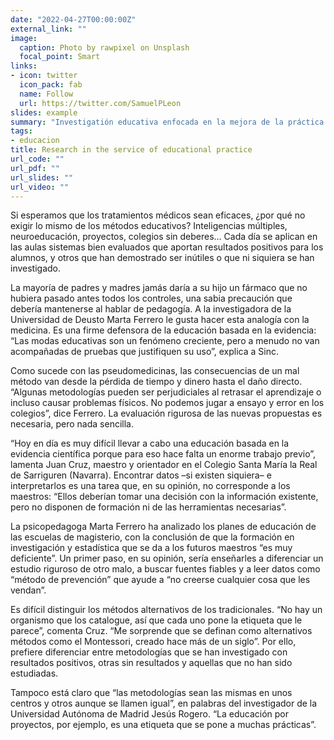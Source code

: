 ```yaml
---
date: "2022-04-27T00:00:00Z"
external_link: ""
image:
  caption: Photo by rawpixel on Unsplash
  focal_point: Smart
links:
- icon: twitter
  icon_pack: fab
  name: Follow
  url: https://twitter.com/SamuelPLeon
slides: example
summary: "Investigatión educativa enfocada en la mejora de la práctica docente".
tags:
- educacion
title: Research in the service of educational practice
url_code: ""
url_pdf: ""
url_slides: ""
url_video: ""
---
```


Si esperamos que los tratamientos médicos sean eficaces, ¿por qué no exigir lo mismo de los métodos educativos? Inteligencias múltiples, neuroeducación, proyectos, colegios sin deberes… Cada día se aplican en las aulas sistemas bien evaluados que aportan resultados positivos para los alumnos, y otros que han demostrado ser inútiles o que ni siquiera se han investigado.

La mayoría de padres y madres jamás daría a su hijo un fármaco que no hubiera pasado antes todos los controles, una sabia precaución que debería mantenerse al hablar de pedagogía. A la investigadora de la Universidad de Deusto Marta Ferrero le gusta hacer esta analogía con la medicina. Es una firme defensora de la educación basada en la evidencia: “Las modas educativas son un fenómeno creciente, pero a menudo no van acompañadas de pruebas que justifiquen su uso”, explica a Sinc.

Como sucede con las pseudomedicinas, las consecuencias de un mal método van desde la pérdida de tiempo y dinero hasta el daño directo. “Algunas metodologías pueden ser perjudiciales al retrasar el aprendizaje o incluso causar problemas físicos. No podemos jugar a ensayo y error en los colegios”, dice Ferrero. La evaluación rigurosa de las nuevas propuestas es necesaria, pero nada sencilla.

“Hoy en día es muy difícil llevar a cabo una educación basada en la evidencia científica porque para eso hace falta un enorme trabajo previo”, lamenta Juan Cruz, maestro y orientador en el Colegio Santa María la Real de Sarriguren (Navarra). Encontrar datos –si existen siquiera– e interpretarlos es una tarea que, en su opinión, no corresponde a los maestros: “Ellos deberían tomar una decisión con la información existente, pero no disponen de formación ni de las herramientas necesarias”.

La psicopedagoga Marta Ferrero ha analizado los planes de educación de las escuelas de magisterio, con la conclusión de que la formación en investigación y estadística que se da a los futuros maestros “es muy deficiente”. Un primer paso, en su opinión, sería enseñarles a diferenciar un estudio riguroso de otro malo, a buscar fuentes fiables y a leer datos como “método de prevención” que ayude a “no creerse cualquier cosa que les vendan”.

Es difícil distinguir los métodos alternativos de los tradicionales. “No hay un organismo que los catalogue, así que cada uno pone la etiqueta que le parece”, comenta Cruz. “Me sorprende que se definan como alternativos métodos como el Montessori, creado hace más de un siglo”. Por ello, prefiere diferenciar entre metodologías que se han investigado con resultados positivos, otras sin resultados y aquellas que no han sido estudiadas.

Tampoco está claro que “las metodologías sean las mismas en unos centros y otros aunque se llamen igual”, en palabras del investigador de la Universidad Autónoma de Madrid Jesús Rogero. “La educación por proyectos, por ejemplo, es una etiqueta que se pone a muchas prácticas”.
